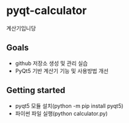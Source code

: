 # pyqt-calculator
계산기입니당

## Goals

* github 저장소 생성 및 관리 실습
* PyQt5 기반 계산기 기능 및 사용방법 개선

## Getting started

* pyqt5 모듈 설치(python -m pip install pyqt5)
* 파이썬 파일 실행(python calculator.py)
